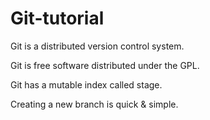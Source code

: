 # Git-tutorial

Git is a distributed version control system.

Git is free software distributed under the GPL.

Git has a mutable index called stage.

Creating a new branch is quick & simple.
